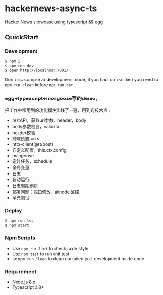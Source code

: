 # hackernews-async-ts

[Hacker News](https://news.ycombinator.com/) showcase using typescript && egg

## QuickStart

### Development

```bash
$ npm i
$ npm run dev
$ open http://localhost:7001/
```

Don't tsc compile at development mode, if you had run `tsc` then you need to `npm run clean` before `npm run dev`.

### egg+typescript+mongoose写的demo，
把工作中常用到的功能模块实践了一遍，用到的技术点：
- restAPI，获取url参数，header，body
- body参数检测，validata
- header校验
- 跨域设置 cors
- http-client(get/post) 
- 自定义配置，this.ctx.config
- mongoose
- 定时任务，schedule
- 全局变量  
- 日志
- 自动运行    
- 日志周期删除
- 部署问题：端口修改，alinode 监控
- 单元测试

### Deploy

```bash
$ npm run tsc
$ npm start
```

### Npm Scripts

- Use `npm run lint` to check code style
- Use `npm test` to run unit test
- se `npm run clean` to clean compiled js at development mode once

### Requirement

- Node.js 8.x
- Typescript 2.8+


